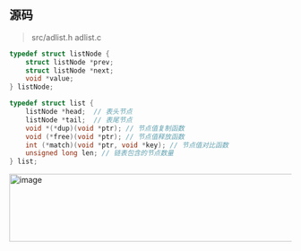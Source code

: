 ## 源码
> src/adlist.h adlist.c
```c
typedef struct listNode {
    struct listNode *prev;
    struct listNode *next;
    void *value;
} listNode;

typedef struct list {
    listNode *head;  // 表头节点
    listNode *tail;  // 表尾节点
    void *(*dup)(void *ptr); // 节点值复制函数
    void (*free)(void *ptr); // 节点值释放函数
    int (*match)(void *ptr, void *key); // 节点值对比函数
    unsigned long len; // 链表包含的节点数量
} list;
```

<img width="676" height="121" alt="image" src="https://github.com/user-attachments/assets/7ea4b0a5-1a30-443d-a794-c5c4d631e52d" />
